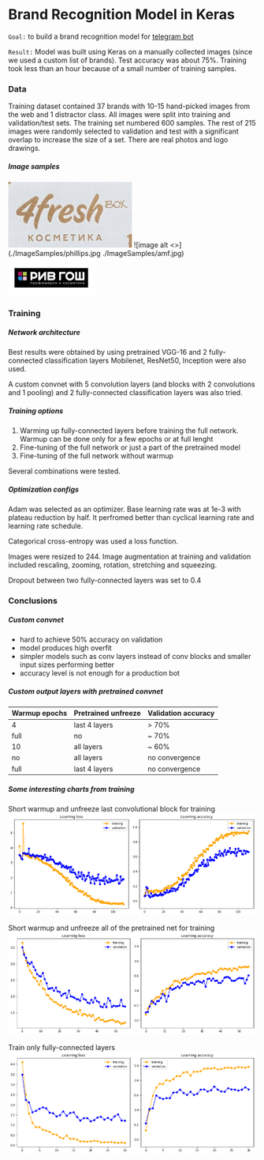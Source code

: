 # Brand Recognition Model in Keras

``Goal:`` to build a brand recognition model for [telegram bot](https://t.me/SberBrandBot)

``Result:`` Model was built using Keras on a manually collected images (since we used a custom list of brands). Test accuracy was about 75%. Training took less than an hour because of a small number of training samples.

### Data

Training dataset contained 37 brands with 10-15 hand-picked images from the web and 1 distractor class. 
All images were split into training and validation/test sets. 
The training set numbered 600 samples.
The rest of 215 images were randomly selected to validation and test with a significant overlap to increase the size of a set.
There are real photos and logo drawings.

##### Image samples
![image alt <](./ImageSamples/4fresh.jpg)
![image alt <>](./ImageSamples/phillips.jpg ./ImageSamples/amf.jpg)
![image alt >](./ImageSamples/riv_gosh.jpg)

### Training

##### Network architecture

Best results were obtained by using pretrained VGG-16 and 2 fully-connected classification layers
Mobilenet, ResNet50, Inception were also used.

A custom convnet with 5 convolution layers (and blocks with 2 convolutions and 1 pooling) and 2 fully-connected classification layers was also tried. 

##### Training options
1. Warming up fully-connected layers before training the full network.
Warmup can be done only for a few epochs or at full lenght
2. Fine-tuning of the full network or just a part of the pretrained model
3. Fine-tuning of the full network without warmup

Several combinations were tested.

##### Optimization configs

Adam was selected as an optimizer. 
Base learning rate was at 1e-3 with plateau reduction by half. It perfromed better than cyclical learning rate and learning rate schedule.

Categorical cross-entropy was used a loss function.

Images were resized to 244. Image augmentation at training and validation included rescaling, zooming, rotation, stretching and squeezing.

Dropout between two fully-connected layers was set to 0.4

### Conclusions

##### Custom convnet
- hard to achieve 50% accuracy on validation
- model produces high overfit
- simpler models such as conv layers instead of conv blocks and smaller input sizes performing better
- accuracy level is not enough for a production bot

##### Custom output layers with pretrained convnet

|Warmup epochs|Pretrained unfreeze|Validation accuracy|
|---|---|---|
|4|last 4 layers| > 70% |
|full|no|~ 70% |
|10|all layers|~ 60%|
|no|all layers| no convergence|
|full|last 4 layers| no convergence |

##### Some interesting charts from training

Short warmup and unfreeze last convolutional block for training
![alt image](./ImageSamples/short_warmup+train_len-4.png)

Short warmup and unfreeze all of the pretrained net for training
![alt image](./ImageSamples/short_warmup+train_full.png)

Train only fully-connected layers
![alt image](./ImageSamples/fc_train.png)
